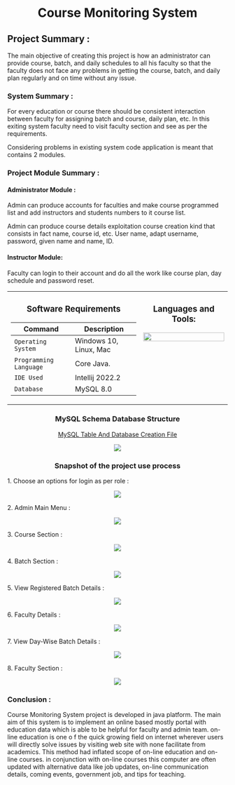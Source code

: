 <h1 align="center">Course Monitoring System</h1>

<h2>Project Summary :</h2>
<p>The main objective of creating this project is how an administrator can provide course, batch, and daily schedules to all his faculty so that the faculty does not face any problems in getting the course, batch, and daily plan regularly and on time without any issue.</p>

<h3>System Summary :</h3>
<p>For every education or course there should be consistent interaction between faculty for assigning batch and course, daily plan, etc. In this exiting system faculty need to visit faculty section and see as per the requirements.

Considering problems in existing system code application is meant that contains 2 modules.</p>

<h3>Project Module Summary :</h3>
<h4>Administrator Module : </h4>
<p>Admin can produce accounts for faculties and make course programmed list and add instructors and students numbers to it course list.

Admin can produce course details exploitation course creation kind that consists in fact name, course id, etc. User name, adapt username, password, given name and name, ID.</p>
<h4>Instructor Module: </h4>
<p>Faculty can login to their account and do all the work like course plan, day schedule and password reset.</p>



<table align="center">
<tbody>
<tr valign="top">
<td width="25%" align="center">

<h3>Software Requirements</h3>
  
| Command | Description |
| --- | --- |
| `Operating System` | Windows 10, Linux, Mac |
| `Programming Language` | Core Java. |
| `IDE Used` | Intellij 2022.2 |
| `Database ` | MySQL 8.0 |
  
</td>
<td width="25%" align="center">
<h3>Languages and Tools:</h3>
<p align="left"><img height="100%" src="https://user-images.githubusercontent.com/103574856/201464626-db0569a2-4fde-4cd5-a67b-5e1025af5723.png" alt=""/></p>
</td>
</tr>
</tbody>
</table>


<h3 align="center">MySQL Schema Database Structure</h3>
<p align="center"><a href="https://github.com/gopalkrushnas063/wasteful-underwear-8541/blob/main/MySQL" target="_blank">MySQL Table And Database Creation File</a></p>
<p align="center"><img src="https://user-images.githubusercontent.com/103574856/201464920-3e606ecc-0855-4067-9efe-102a8a4d0963.png"/></p>


<h3 align="center">Snapshot of the project use process</h3>
<p>1. Choose an options for login as per role : </p>
<p align="center"><img src="https://user-images.githubusercontent.com/103574856/201465160-25232bde-8fdb-4859-abd7-873760a786e3.png" /></p>
<p>2. Admin Main Menu : </p>
<p align="center"><img src="https://user-images.githubusercontent.com/103574856/201465190-049ca086-10b2-4bb7-bd29-d55ea07eec88.png" /></p>
<p>3. Course Section : </p>
<p align="center"><img src="https://user-images.githubusercontent.com/103574856/201465243-aecb8933-5479-4b05-bc02-5f814992dc4b.png" /></p>
<p>4. Batch Section : </p>
<p align="center"><img src="https://user-images.githubusercontent.com/103574856/201465333-f591c4c1-756a-4fb2-9136-3cb70176ea67.png" /></p>

<p>5. View Registered Batch Details : </p>
<p align="center"><img src="https://user-images.githubusercontent.com/103574856/201465391-81db5f8f-5448-45bd-bac2-915da5274102.png" /></p>

<p>6. Faculty Details : </p>
<p align="center"><img src="https://user-images.githubusercontent.com/103574856/201465434-ecbafc50-bfee-49d5-b69b-a25f4a8613c0.png" /></p>
<p>7. View Day-Wise Batch Details  : </p>
<p align="center"><img src="https://user-images.githubusercontent.com/103574856/201465482-3ab00ccc-a4a5-492f-bf3e-ee413710a41e.png" /></p>
<p>8. Faculty Section : </p>
<p align="center"><img src="https://user-images.githubusercontent.com/103574856/201465535-54e0524d-a5d0-4e66-b3ac-9bac993c1bbe.png" /></p>


<h3>Conclusion : </h3>
<p>Course Monitoring System project is developed in java platform. The main aim of this system is to implement an online based mostly portal with education data which is able to be helpful for faculty and admin team. on-line education is one o f the quick growing field on internet wherever users will directly solve issues by visiting web site with none facilitate from academics. This method had inflated scope of on-line education and on-line courses. in conjunction with on-line courses this computer are often updated with alternative data like job updates, on-line communication details, coming events, government job, and tips for teaching.</p>


